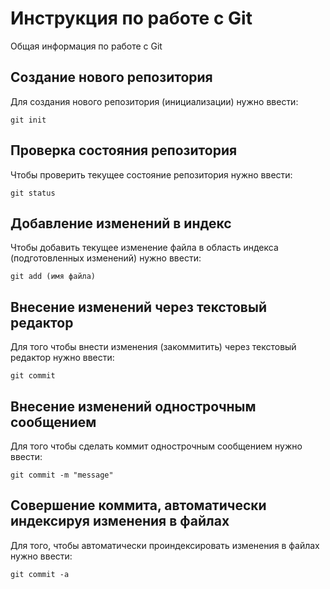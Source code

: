 # Инструкция по работе с Git

Общая информация по работе с Git

## Создание нового репозитория 

Для создания нового репозитория (инициализации) нужно ввести:

    git init

## Проверка состояния репозитория

Чтобы проверить текущее состояние репозитория нужно ввести:

    git status

## Добавление изменений в индекс

Чтобы добавить текущее изменение файла в область индекса (подготовленных изменений) нужно ввести:

    git add (имя файла)

## Внесение изменений через текстовый редактор

Для того чтобы внести изменения (закоммитить) через текстовый редактор нужно ввести:

    git commit

## Внесение изменений однострочным сообщением

Для того чтобы сделать коммит однострочным сообщением нужно ввести:

    git commit -m "message"

## Cовершение коммита, автоматически индексируя изменения в файлах

Для того, чтобы автоматически проиндексировать изменения в файлах нужно ввести:

    git commit -a

    